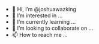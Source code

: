 - 👋 Hi, I’m @joshuawazking
- 👀 I’m interested in ...
- 🌱 I’m currently learning ...
- 💞️ I’m looking to collaborate on ...
- 📫 How to reach me ...

<!---
joshuawazking/joshuawazking is a ✨ special ✨ repository because its `README.md` (this file) appears on your GitHub profile.
You can click the Preview link to take a look at your changes.
--->

